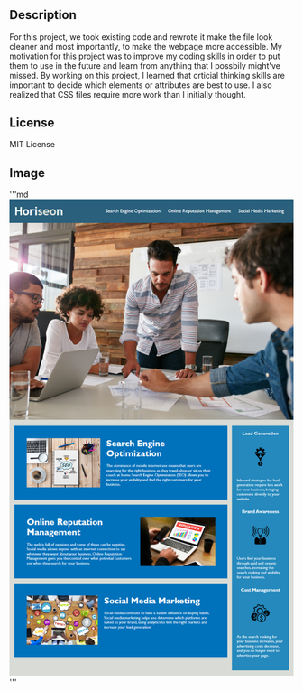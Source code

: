 # <Coding-Refactor>
## Description
For this project, we took existing code and rewrote it make the file look cleaner and most importantly, to make the webpage more accessible. My motivation for this project was to improve my coding skills in order to put them to use in the future and learn from anything that I possbily might've missed. By working on this project, I learned that crticial thinking skills are important to decide which elements or attributes are best to use. I also realized that CSS files require more work than I initially thought. 
## License
MIT License
## Image
'''md
![Demopage](assets/images/Demo%20page.png)
'''